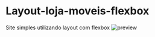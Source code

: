# Layout-loja-moveis-flexbox
Site simples utilizando layout com flexbox
![preview](https://user-images.githubusercontent.com/15006786/138306760-1de1a420-adae-46c1-8f7d-0fa0a2ba1566.jpg)
